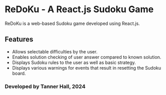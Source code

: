 # ReDoKu - A React.js Sudoku Game
ReDoKu is a web-based Sudoku game developed using React.js.

## Features
- Allows selectable difficulties by the user.
- Enables solution checking of user answer compared to known solution.
- Displays Sudoku rules to the user as well as basic strategy.
- Displays various warnings for events that result in resetting the Sudoku board.

### Developed by Tanner Hall, 2024